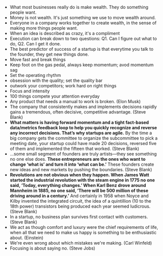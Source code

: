 - What most businesses really do is make wealth. They do something people want.
- Money is not wealth. It's just something we use to move wealth around. 
- Everyone in a company works together to create wealth, in the sense of making more things people want.
- When an idea is described as crazy, it's a compliment 
- Execution can break down to two questions: Q1. Can I figure out what to do, Q2. Can I get it done. 
- The best predictor of success of a startup is that everytime you talk to the founder, they get new things done.
- Move fast and break things
- Keep foot on the gas pedal, always keep momentum; avod momentum sag
- Set the operating rhythm
- obsession with the quality; set the quality bar
- outwork your competitors; work hard on right things
- Focus and intensity
- 100 things compete your attention everyday
- Any product that needs a manual to work is broken. (Elon Musk)
- The company that consistently makes and implements decisions rapidly gains a tremendous, often decisive, competitive advantage. (Steve Blank)
- **What matters is having forward momentum and a tight fact-based data/metrics feedback loop to help you quickly recognize and reverse any incorrect decisions. That’s why startups are agile.** By the time a big company gets the committee to organize the subcommittee to pick a meeting date, your startup could have made 20 decisions, reversed five of them and implemented the fifteen that worked. (Steve Blank)
- …some small segment of founders are truly artists—they see something no one else does. **These entrepreneurs are the ones who want to change ‘what is’ and turn it into ‘what can be.’** These founders create new ideas and new markets by pushing the boundaries. (Steve Blank)
- **Revolutions are not obvious when they happen. When James Watt started the industrial revolution with the steam engine in 1775 no one said, ‘Today, everything changes.’ When Karl Benz drove around Mannheim in 1885, no one said, ‘There will be 500 million of these driving around in a century.’** And certainly in 1958 when Noyce and Kilby invented the integrated circuit, the idea of a quintillion (10 to the 18th power) transistors being produced each year seemed ludicrous. (Steve Blank)
- In a startup, no business plan survives first contact with customers. (Steve Blank)
- We act as though comfort and luxury were the chief requirements of life, when all that we need to make us happy is something to be enthusiastic about. (Einstein)
- We're even wrong about which mistakes we're making. (Carl Winfeld)
- Focusing is about saying no. (Steve Jobs)
